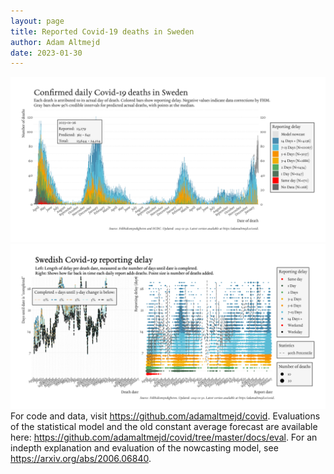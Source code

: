 ```yaml
---
layout: page
title: Reported Covid-19 deaths in Sweden
author: Adam Altmejd
date: 2023-01-30
---
```


![Graph of Swedish Covid-19 deaths with reporting delay.](deaths_lag_sweden_2023-01-30.png "Swedish Covid-19 deaths.")
![Graph of Swedish Covid-19 reporting delay in daily deaths.](lag_trend_sweden_2023-01-30.png "Trend in Swedish Covid-19 mortality reporting delay.")
For code and data, visit <https://github.com/adamaltmejd/covid>.
Evaluations of the statistical model and the old constant average forecast are available here: <https://github.com/adamaltmejd/covid/tree/master/docs/eval>.
For an indepth explanation and evaluation of the nowcasting model, see <https://arxiv.org/abs/2006.06840>.
